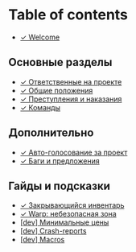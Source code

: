 # Table of contents

* [✓ Welcome](README.md)

## Основные разделы <a id="razdely"></a>

* [✓ Ответственные на проекте](razdely/responsible-for-the-project.md)
* [✓ Общие положения](razdely/general-provisions.md)
* [✓ Преступления и наказания](razdely/punishments.md)
* [✓ Команды](razdely/commands.md)

## Дополнительно

* [✓ Авто-голосование за проект](dopolnitelno/avto-golosovanie-za-proekt.md)
* [✓ Баги и предложения](dopolnitelno/bag-treker-trello.md)

## Гайды и подсказки

* [✓ Закрывающийся инвентарь](gaidy-i-podskazki/zakryvayushiisya-inventaruntitled.md)
* [✓ Warp: небезопасная зона](gaidy-i-podskazki/warp-nebezopasnaya-zona.md)
* [\[dev\] Минимальные цены](gaidy-i-podskazki/dev-minimalnye-ceny.md)
* [\[dev\] Crash-reports](gaidy-i-podskazki/dev-crash-reports.md)
* [\[dev\] Macros](gaidy-i-podskazki/macros.md)

